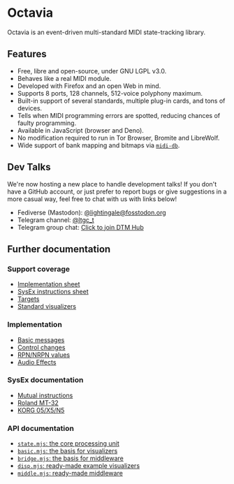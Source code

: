 # Octavia
Octavia is an event-driven multi-standard MIDI state-tracking library.

## Features
* Free, libre and open-source, under GNU LGPL v3.0.
* Behaves like a real MIDI module.
* Developed with Firefox and an open Web in mind.
* Supports 8 ports, 128 channels, 512-voice polyphony maximum.
* Built-in support of several standards, multiple plug-in cards, and tons of devices.
* Tells when MIDI programming errors are spotted, reducing chances of faulty programming.
* Available in JavaScript (browser and Deno).
* No modification required to run in Tor Browser, Bromite and LibreWolf.
* Wide support of bank mapping and bitmaps via [`midi-db`](https://github.com/ltgcgo/midi-db).

## Dev Talks
We're now hosting a new place to handle development talks! If you don't have a GitHub account, or just prefer to report bugs or give suggestions in a more casual way, feel free to chat with us with links below!

* Fediverse (Mastodon): [@lightingale@fosstodon.org](https://fosstodon.org/@lightingale)
* Telegram channel: [@ltgc_t](https://t.me/s/ltgc_t)
* Telegram group chat: [Click to join DTM Hub](https://t.me/+0I30mcOPTSQ0ZGIx)

## Further documentation
### Support coverage
* [Implementation sheet](support/implementation.md)
* [SysEx instructions sheet](support/sysex.md)
* [Targets](support/target.md)
* [Standard visualizers](support/screen.md)

### Implementation
* [Basic messages](impl/basic.md)
* [Control changes](impl/cc.md)
* [RPN/NRPN values](impl/pn.md)
* [Audio Effects](impl/efx.md)

### SysEx documentation
* [Mutual instructions](sysex/mutual.md)
* [Roland MT-32](sysex/mt32.md)
* [KORG 05/X5/N5](sysex/korgOld.md)

### API documentation
* [`state.mjs`: the core processing unit](state/)
* [`basic.mjs`: the basis for visualizers](basic/)
* [`bridge.mjs`: the basis for middleware](bridge/)
* [`disp.mjs`: ready-made example visualizers](disp/)
* [`middle.mjs`: ready-made middleware](middle/)